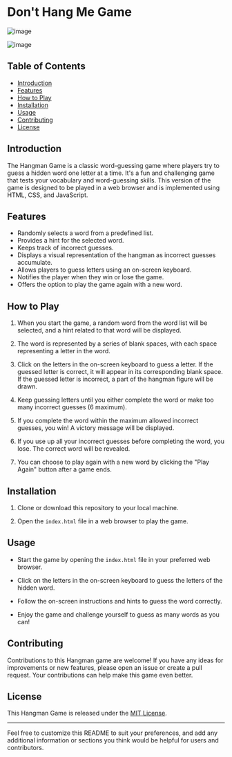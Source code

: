 # Don't Hang Me Game
![image](https://github.com/YawBoah/Don-t-hang-me-game/assets/126890146/1379e210-4931-4bd7-9fa9-fde55371e291)

![image](https://github.com/YawBoah/Don-t-hang-me-game/assets/126890146/dcc6a4c8-247b-42a4-8167-a8f3fd3c16d6)


## Table of Contents
- [Introduction](#introduction)
- [Features](#features)
- [How to Play](#how-to-play)
- [Installation](#installation)
- [Usage](#usage)
- [Contributing](#contributing)
- [License](#license)

## Introduction

The Hangman Game is a classic word-guessing game where players try to guess a hidden word one letter at a time. It's a fun and challenging game that tests your vocabulary and word-guessing skills. This version of the game is designed to be played in a web browser and is implemented using HTML, CSS, and JavaScript.

## Features

- Randomly selects a word from a predefined list.
- Provides a hint for the selected word.
- Keeps track of incorrect guesses.
- Displays a visual representation of the hangman as incorrect guesses accumulate.
- Allows players to guess letters using an on-screen keyboard.
- Notifies the player when they win or lose the game.
- Offers the option to play the game again with a new word.

## How to Play

1. When you start the game, a random word from the word list will be selected, and a hint related to that word will be displayed.

2. The word is represented by a series of blank spaces, with each space representing a letter in the word.

3. Click on the letters in the on-screen keyboard to guess a letter. If the guessed letter is correct, it will appear in its corresponding blank space. If the guessed letter is incorrect, a part of the hangman figure will be drawn.

4. Keep guessing letters until you either complete the word or make too many incorrect guesses (6 maximum).

5. If you complete the word within the maximum allowed incorrect guesses, you win! A victory message will be displayed.

6. If you use up all your incorrect guesses before completing the word, you lose. The correct word will be revealed.

7. You can choose to play again with a new word by clicking the "Play Again" button after a game ends.

## Installation

1. Clone or download this repository to your local machine.

2. Open the `index.html` file in a web browser to play the game.

## Usage

- Start the game by opening the `index.html` file in your preferred web browser.

- Click on the letters in the on-screen keyboard to guess the letters of the hidden word.

- Follow the on-screen instructions and hints to guess the word correctly.

- Enjoy the game and challenge yourself to guess as many words as you can!

## Contributing

Contributions to this Hangman game are welcome! If you have any ideas for improvements or new features, please open an issue or create a pull request. Your contributions can help make this game even better.

## License

This Hangman Game is released under the [MIT License](LICENSE).

---

Feel free to customize this README to suit your preferences, and add any additional information or sections you think would be helpful for users and contributors.
